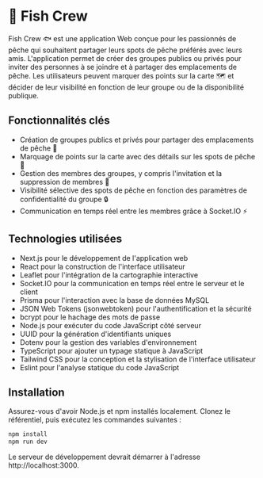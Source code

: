 # 🎣 Fish Crew

Fish Crew 🐟 est une application Web conçue pour les passionnés de pêche qui souhaitent partager leurs spots de pêche préférés avec leurs amis. L'application permet de créer des groupes publics ou privés pour inviter des personnes à se joindre et à partager des emplacements de pêche. Les utilisateurs peuvent marquer des points sur la carte 🗺️ et décider de leur visibilité en fonction de leur groupe ou de la disponibilité publique.

## Fonctionnalités clés

- Création de groupes publics et privés pour partager des emplacements de pêche 🐠
- Marquage de points sur la carte avec des détails sur les spots de pêche 📍
- Gestion des membres des groupes, y compris l'invitation et la suppression de membres 👥
- Visibilité sélective des spots de pêche en fonction des paramètres de confidentialité du groupe 🔒
- Communication en temps réel entre les membres grâce à Socket.IO ⚡

## Technologies utilisées

- Next.js pour le développement de l'application web
- React pour la construction de l'interface utilisateur
- Leaflet pour l'intégration de la cartographie interactive
- Socket.IO pour la communication en temps réel entre le serveur et le client
- Prisma pour l'interaction avec la base de données MySQL
- JSON Web Tokens (jsonwebtoken) pour l'authentification et la sécurité
- bcrypt pour le hachage des mots de passe
- Node.js pour exécuter du code JavaScript côté serveur
- UUID pour la génération d'identifiants uniques
- Dotenv pour la gestion des variables d'environnement
- TypeScript pour ajouter un typage statique à JavaScript
- Tailwind CSS pour la conception et la stylisation de l'interface utilisateur
- Eslint pour l'analyse statique du code JavaScript

## Installation

Assurez-vous d'avoir Node.js et npm installés localement. Clonez le référentiel, puis exécutez les commandes suivantes :

```bash
npm install
npm run dev
```
Le serveur de développement devrait démarrer à l'adresse http://localhost:3000.
